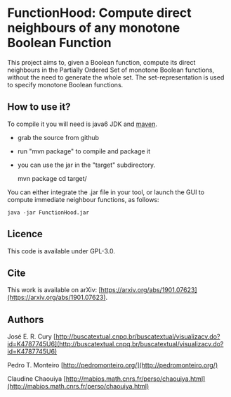 FunctionHood: Compute direct neighbours of any monotone Boolean Function
=========================================================

This project aims to, given a Boolean function, compute its direct neighbours in the Partially Ordered Set of monotone Boolean functions, without the need to generate the whole set. The set-representation is used to specify monotone Boolean functions.


How to use it?
--------------

To compile it you will need is java6 JDK and [maven](http://maven.apache.org/).

* grab the source from github
* run "mvn package" to compile and package it
* you can use the jar in the "target" subdirectory.

    mvn package
		cd target/

You can either integrate the .jar file in your tool, or launch the GUI to compute immediate neighbour functions, as follows:

    java -jar FunctionHood.jar

Licence
-------

This code is available under GPL-3.0.


Cite
----

This work is available on arXiv: [https://arxiv.org/abs/1901.07623](https://arxiv.org/abs/1901.07623).


Authors
-------

José E. R. Cury [http://buscatextual.cnpq.br/buscatextual/visualizacv.do?id=K4787745U6](http://buscatextual.cnpq.br/buscatextual/visualizacv.do?id=K4787745U6)

Pedro T. Monteiro [http://pedromonteiro.org/](http://pedromonteiro.org/)

Claudine Chaouiya [http://mabios.math.cnrs.fr/perso/chaouiya.html](http://mabios.math.cnrs.fr/perso/chaouiya.html)
